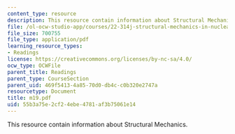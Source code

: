 ```yaml
---
content_type: resource
description: This resource contain information about Structural Mechanics.
file: /ol-ocw-studio-app/courses/22-314j-structural-mechanics-in-nuclear-power-technology-fall-2006/55b3a75e2cf24ebe4781af3b75061e14_m19.pdf
file_size: 700755
file_type: application/pdf
learning_resource_types:
- Readings
license: https://creativecommons.org/licenses/by-nc-sa/4.0/
ocw_type: OCWFile
parent_title: Readings
parent_type: CourseSection
parent_uid: 469f5413-4a85-70d0-db4c-c0b320e2747a
resourcetype: Document
title: m19.pdf
uid: 55b3a75e-2cf2-4ebe-4781-af3b75061e14
---
```

This resource contain information about Structural Mechanics.